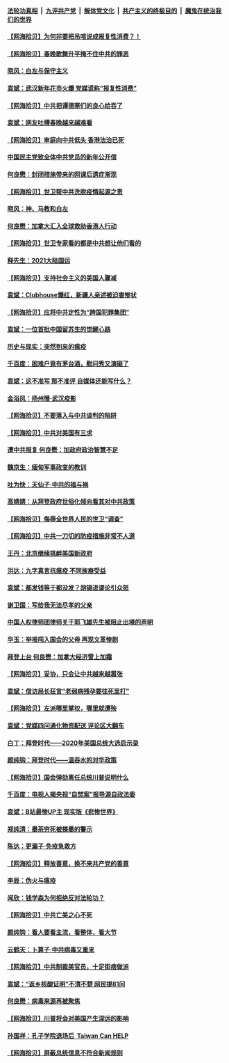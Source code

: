 ####  [法轮功真相](../../../../basic/blob/master/README.md?t=02170601) &nbsp;|&nbsp; [九评共产党](../../../../9ping.md/blob/master/README.md?t=02170601) &nbsp;|&nbsp; [解体党文化](../../../../jtdwh.md/blob/master/README.md?t=02170601)  &nbsp;|&nbsp; [共产主义的终极目的](../../../../gczydzjmd.md/blob/master/README.md?t=02170601) &nbsp;|&nbsp; [魔鬼在统治我们的世界](../../../../mgztzwmdsj.md/blob/master/README.md?t=02170601) 

#### [【网海拾贝】为何非要把吊唁说成报复性消费？！](../pages/nsc993/n12753738.md?t=02170601) 

#### [【网海拾贝】春晚歌舞升平掩不住中共的罪恶](../pages/nsc993/n12752025.md?t=02170601) 

#### [晓风：白左与保守主义](../pages/nsc993/n12752016.md?t=02170601) 

#### [袁斌：武汉新年花市火爆 党媒谎称“报复性消费”](../pages/nsc993/n12751938.md?t=02170601) 

#### [【网海拾贝】中共把谭德塞们的良心给吞了](../pages/nsc993/n12750636.md?t=02170601) 

#### [袁斌：网友吐槽春晚越来越难看](../pages/nsc993/n12750619.md?t=02170601) 

#### [【网海拾贝】审庭向中共低头 香港法治已死](../pages/nsc993/n12748910.md?t=02170601) 

#### [中国民主党致全体中共党员的新年公开信](../pages/nsc993/n12747581.md?t=02170601) 

#### [何良懋：封闭措施带来的网课后遗症渐现](../pages/nsc993/n12747478.md?t=02170601) 

#### [【网海拾贝】世卫帮中共洗脱疫情起源之责](../pages/nsc993/n12746838.md?t=02170601) 

#### [晓风：神、马教和白左](../pages/nsc993/n12746828.md?t=02170601) 

#### [何良懋：加拿大汇入全球救助香港人行动](../pages/nsc993/n12746719.md?t=02170601) 

#### [【网海拾贝】世卫专家看的都是中共想让他们看的](../pages/nsc993/n12744865.md?t=02170601) 

#### [释先生：2021大陆国运](../pages/nsc993/n12744813.md?t=02170601) 

#### [【网海拾贝】支持社会主义的美国人骤减](../pages/nsc993/n12742476.md?t=02170601) 

#### [袁斌：Clubhouse爆红，新疆人亲述被迫害惨状](../pages/nsc993/n12742407.md?t=02170601) 

#### [【网海拾贝】应将中共定性为“跨国犯罪集团”](../pages/nsc993/n12740430.md?t=02170601) 

#### [袁斌：一位首批中国留苏生的觉醒心路](../pages/nsc993/n12740396.md?t=02170601) 

#### [历史与现实：突然到来的瘟疫](../pages/nsc993/n12738507.md?t=02170601) 

#### [千百度：困难户竟有茅台酒，慰问秀又演砸了](../pages/nsc993/n12738362.md?t=02170601) 

#### [袁斌：这不准写 那不准评 自媒体还能写什么？](../pages/nsc993/n12737833.md?t=02170601) 

#### [金浴凤：扬州慢‧武汉疫影](../pages/nsc993/n12737248.md?t=02170601) 

#### [【网海拾贝】不要落入与中共谈判的陷阱](../pages/nsc993/n12735229.md?t=02170601) 

#### [【网海拾贝】中共对美国有三求](../pages/nsc993/n12735197.md?t=02170601) 

#### [遭中共报复 何良懋：加政府政治智慧不足](../pages/nsc993/n12734323.md?t=02170601) 

#### [魏京生：缅甸军事政变的教训](../pages/nsc993/n12732470.md?t=02170601) 

#### [吐为快：天仙子·中共的福与祸](../pages/nsc993/n12732165.md?t=02170601) 

#### [高婧婧：从拜登政府世俗化倾向看其对中共政策](../pages/nsc993/n12730028.md?t=02170601) 

#### [【网海拾贝】侮辱全世界人民的世卫“调查”](../pages/nsc993/n12727884.md?t=02170601) 

#### [【网海拾贝】中共一刀切的防疫措施非常不人道](../pages/nsc993/n12724879.md?t=02170601) 

#### [王丹：北京继续挑衅美国新政府](../pages/nsc993/n12722456.md?t=02170601) 

#### [洪达：九字真言抗瘟疫 不同族裔受益](../pages/nsc993/n12722448.md?t=02170601) 

#### [袁斌：都发钱等于都没发？胡锡进谬论引众怒](../pages/nsc993/n12722393.md?t=02170601) 

#### [谢卫国：写给我无法尽孝的父亲](../pages/nsc993/n12720325.md?t=02170601) 

#### [中国人权律师团律师关于郭飞雄先生被阻止出境的声明](../pages/nsc993/n12720203.md?t=02170601) 

#### [华玉：举报闯入国会的父母 再现文革惨剧](../pages/nsc993/n12719070.md?t=02170601) 

#### [拜登上台 何良懋：加拿大经济雪上加霜](../pages/nsc993/n12718943.md?t=02170601) 

#### [【网海拾贝】妥协，只会让中共越来越嚣张](../pages/nsc993/n12717392.md?t=02170601) 

#### [袁斌：信访局长狂言“老弱病残孕要往死里打”](../pages/nsc993/n12717343.md?t=02170601) 

#### [【网海拾贝】左派哪里掌权，哪里就遭殃](../pages/nsc993/n12715009.md?t=02170601) 

#### [袁斌：党媒四问通化物资配送 评论区大翻车](../pages/nsc993/n12714950.md?t=02170601) 

#### [白丁：拜登时代——2020年美国总统大选启示录](../pages/nsc993/n12714920.md?t=02170601) 

#### [颜纯钩：拜登时代——温吞水的对华政策](../pages/nsc993/n12713245.md?t=02170601) 

#### [【网海拾贝】国会弹劾离任总统川普说明什么](../pages/nsc993/n12712816.md?t=02170601) 

#### [千百度：电视人揭央视“自焚案”报导源自政法委](../pages/nsc993/n12709760.md?t=02170601) 

#### [袁斌：B站最惨UP主 现实版《悲惨世界》](../pages/nsc993/n12709686.md?t=02170601) 

#### [郑纯清：墨茶穷死被搽墨的警示](../pages/nsc993/n12709262.md?t=02170601) 

#### [陈达：更漏子·免疫急救方](../pages/nsc993/n12709244.md?t=02170601) 

#### [【网海拾贝】释放善意，换不来共产党的善意](../pages/nsc993/n12708361.md?t=02170601) 

#### [李辰：伪火与瘟疫](../pages/nsc993/n12707981.md?t=02170601) 

#### [闻欣：钱学森为何拒绝反对法轮功？](../pages/nsc993/n12707407.md?t=02170601) 

#### [【网海拾贝】中共亡美之心不死](../pages/nsc993/n12707621.md?t=02170601) 

#### [颜纯钩：看人要看主流，看整体，看大节](../pages/nsc993/n12707536.md?t=02170601) 

#### [云鹤天：卜算子‧中共病毒又重来](../pages/nsc993/n12707408.md?t=02170601) 

#### [【网海拾贝】中共制裁美官员，十足街痞做派](../pages/nsc993/n12705115.md?t=02170601) 

#### [袁斌：“返乡核酸证明”不清不楚 网民提81问](../pages/nsc993/n12704982.md?t=02170601) 

#### [何良懋：病毒来源再被聚焦](../pages/nsc993/n12704944.md?t=02170601) 

#### [【网海拾贝】川普将会对美国产生深远的影响](../pages/nsc993/n12703045.md?t=02170601) 

#### [孙国祥：孔子学院退场后  Taiwan Can HELP](../pages/nsc993/n12702430.md?t=02170601) 

#### [【网海拾贝】屏蔽总统信息不符合新闻规则](../pages/nsc993/n12699998.md?t=02170601) 

